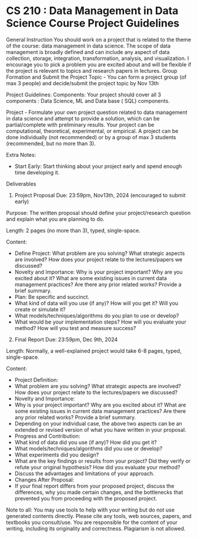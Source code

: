 # CS 210 : Data Management in Data Science Course Project Guidelines
General Instruction
You should work on a project that is related to the theme of the course: data management
in data science. The scope of data management is broadly defined and can include any
aspect of data collection, storage, integration, transformation, analysis, and visualization. I
encourage you to pick a problem you are excited about and will be flexible if the project is
relevant to topics and research papers in lectures.
Group Formation and Submit the Project Topic -
You can form a project group (of max 3 people) and decide/submit the project topic by Nov
13th

Project Guidelines:
Components: Your project should cover all 3 components : Data Science, ML and Data base
( SQL) components.

Project - Formulate your own project question related to data management in data science
and attempt to provide a solution, which can be partial/complete with preliminary results.
Your project can be computational, theoretical, experimental, or empirical. A project can be
done individually (not recommended) or by a group of max 3 students (recommended, but
no more than 3).

Extra Notes:
- Start Early: Start thinking about your project early and spend enough time developing it.

Deliverables

1. Project Proposal
Due: 23:59pm, Nov13th, 2024 (encouraged to submit early)

Purpose: The written proposal should define your project/research question and explain
what you are planning to do.

Length: 2 pages (no more than 3), typed, single-space.

Content:
- Define Project: What problem are you solving? What strategic aspects are involved? How
does your project relate to the lectures/papers we discussed?
- Novelty and Importance: Why is your project important? Why are you excited about it?
What are some existing issues in current data management practices? Are there any prior
related works? Provide a brief summary.
- Plan: Be specific and succinct.
 - What kind of data will you use (if any)? How will you get it?
 Will you create or simulate it?
 - What models/techniques/algorithms do you plan to use or develop?
 - What would be your implementation steps? How will you evaluate your method?
 How will you test and measure success?

2. Final Report
Due: 23:59pm, Dec 9th, 2024

Length: Normally, a well-explained project would take 6-8 pages, typed, single-space.

Content:
- Project Definition:
 - What problem are you solving? What strategic aspects are involved? How does your
project relate to the lectures/papers we discussed?
 - Novelty and Importance:
 - Why is your project important? Why are you excited about it? What are some existing
issues in current data management practices? Are there any prior related works? Provide a
brief summary.
 - Depending on your individual case, the above two aspects can be an extended or revised
version of what you have written in your proposal.
- Progress and Contribution:
 - What kind of data did you use (if any)? How did you get it?
 - What models/techniques/algorithms did you use or develop?
 - What experiments did you design?
 - What are the key findings or results from your project? Did they verify or refute your original
hypothesis? How did you evaluate your method?
 - Discuss the advantages and limitations of your approach.
- Changes After Proposal:
 - If your final report differs from your proposed project, discuss the differences, why you
made certain changes, and the bottlenecks that prevented you from proceeding with the
proposed project.

Note to all: You may use tools to help with your writing but do not use generated contents
directly. Please cite any tools, web sources, papers, and textbooks you consult/use. You are
responsible for the content of your writing, including its originality and correctness.
Plagiarism is not allowed. 
